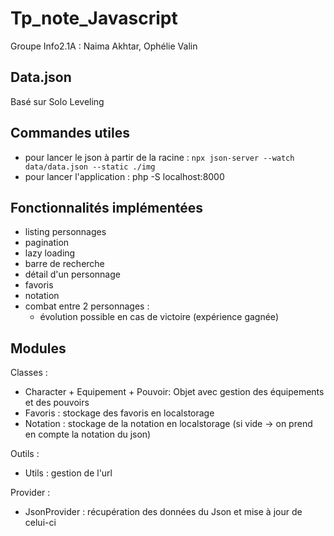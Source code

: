 # Tp_note_Javascript  
Groupe Info2.1A : Naima Akhtar, Ophélie Valin  

## Data.json  
Basé sur Solo Leveling  

## Commandes utiles

- pour lancer le json à partir de la racine : `npx json-server --watch data/data.json --static ./img`
- pour lancer l'application : php -S localhost:8000

## Fonctionnalités implémentées

- listing personnages
- pagination
- lazy loading
- barre de recherche
- détail d'un personnage
- favoris
- notation
- combat entre 2 personnages :
    - évolution possible en cas de victoire (expérience gagnée)

## Modules

Classes : 
- Character + Equipement + Pouvoir: Objet avec gestion des équipements et des pouvoirs
- Favoris : stockage des favoris en localstorage
- Notation : stockage de la notation en localstorage (si vide -> on prend en compte la notation du json)  

Outils :
- Utils : gestion de l'url  

Provider :
- JsonProvider : récupération des données du Json et mise à jour de celui-ci
